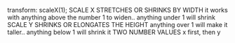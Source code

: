 transform: scaleX(1);
SCALE X 
    STRETCHES OR SHRINKS BY WIDTH 
    it works with anything above the number 1 to widen..
    anything under 1 will shrink
SCALE Y
    SHRINKS OR ELONGATES THE HEIGHT 
    anything over 1 will make it taller..
    anything below 1 will shrink it
TWO NUMBER VALUES
    x first, then y